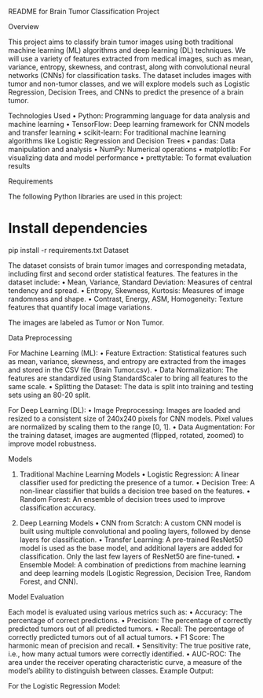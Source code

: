 README for Brain Tumor Classification Project

Overview

This project aims to classify brain tumor images using both traditional machine learning (ML) algorithms and deep learning (DL) techniques. We will use a variety of features extracted from medical images, such as mean, variance, entropy, skewness, and contrast, along with convolutional neural networks (CNNs) for classification tasks. The dataset includes images with tumor and non-tumor classes, and we will explore models such as Logistic Regression, Decision Trees, and CNNs to predict the presence of a brain tumor.

Technologies Used
	•	Python: Programming language for data analysis and machine learning
	•	TensorFlow: Deep learning framework for CNN models and transfer learning
	•	scikit-learn: For traditional machine learning algorithms like Logistic Regression and Decision Trees
	•	pandas: Data manipulation and analysis
	•	NumPy: Numerical operations
	•	matplotlib: For visualizing data and model performance
	•	prettytable: To format evaluation results

Requirements

The following Python libraries are used in this project:
# Install dependencies
pip install -r requirements.txt
Dataset

The dataset consists of brain tumor images and corresponding metadata, including first and second order statistical features. The features in the dataset include:
	•	Mean, Variance, Standard Deviation: Measures of central tendency and spread.
	•	Entropy, Skewness, Kurtosis: Measures of image randomness and shape.
	•	Contrast, Energy, ASM, Homogeneity: Texture features that quantify local image variations.

The images are labeled as Tumor or Non Tumor.

Data Preprocessing

For Machine Learning (ML):
	•	Feature Extraction: Statistical features such as mean, variance, skewness, and entropy are extracted from the images and stored in the CSV file (Brain Tumor.csv).
	•	Data Normalization: The features are standardized using StandardScaler to bring all features to the same scale.
	•	Splitting the Dataset: The data is split into training and testing sets using an 80-20 split.

For Deep Learning (DL):
	•	Image Preprocessing: Images are loaded and resized to a consistent size of 240x240 pixels for CNN models. Pixel values are normalized by scaling them to the range [0, 1].
	•	Data Augmentation: For the training dataset, images are augmented (flipped, rotated, zoomed) to improve model robustness.

Models

1. Traditional Machine Learning Models
	•	Logistic Regression: A linear classifier used for predicting the presence of a tumor.
	•	Decision Tree: A non-linear classifier that builds a decision tree based on the features.
	•	Random Forest: An ensemble of decision trees used to improve classification accuracy.

2. Deep Learning Models
	•	CNN from Scratch: A custom CNN model is built using multiple convolutional and pooling layers, followed by dense layers for classification.
	•	Transfer Learning: A pre-trained ResNet50 model is used as the base model, and additional layers are added for classification. Only the last few layers of ResNet50 are fine-tuned.
	•	Ensemble Model: A combination of predictions from machine learning and deep learning models (Logistic Regression, Decision Tree, Random Forest, and CNN).

Model Evaluation

Each model is evaluated using various metrics such as:
	•	Accuracy: The percentage of correct predictions.
	•	Precision: The percentage of correctly predicted tumors out of all predicted tumors.
	•	Recall: The percentage of correctly predicted tumors out of all actual tumors.
	•	F1 Score: The harmonic mean of precision and recall.
	•	Sensitivity: The true positive rate, i.e., how many actual tumors were correctly identified.
	•	AUC-ROC: The area under the receiver operating characteristic curve, a measure of the model’s ability to distinguish between classes.
Example Output:

For the Logistic Regression Model:

